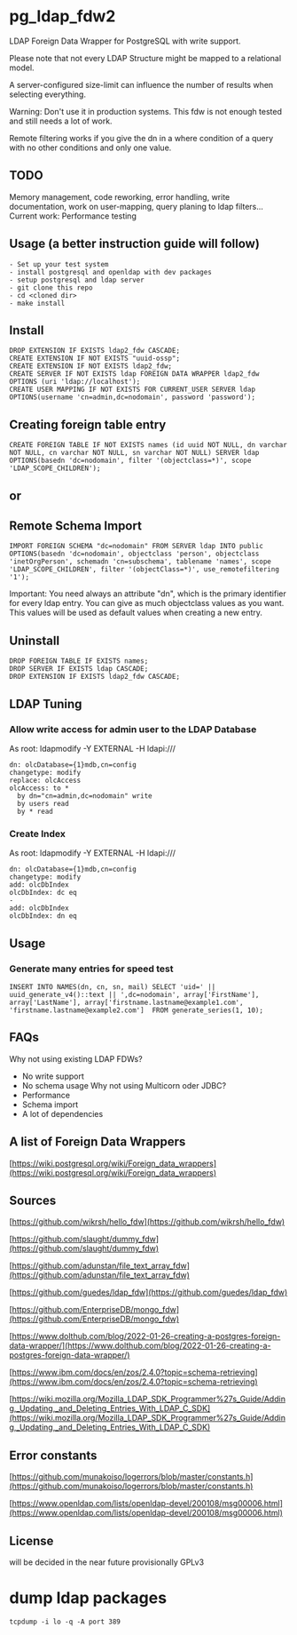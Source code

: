 # pg_ldap_fdw2
LDAP Foreign Data Wrapper for PostgreSQL with write support.

Please note that not every LDAP Structure might be mapped to a relational model.

A server-configured size-limit can influence the number of results when selecting everything.

Warning: Don't use it in production systems. This fdw is not enough tested and still needs a lot of work.

Remote filtering works if you give the dn in a where condition of a query with no other conditions and only one value.

## TODO
Memory management, code reworking, error handling, write documentation, work on user-mapping, query planing to ldap filters...
Current work: Performance testing

## Usage (a better instruction guide will follow)
    - Set up your test system
    - install postgresql and openldap with dev packages
    - setup postgresql and ldap server
    - git clone this repo
    - cd <cloned dir>
    - make install

## Install
    DROP EXTENSION IF EXISTS ldap2_fdw CASCADE;
    CREATE EXTENSION IF NOT EXISTS "uuid-ossp";
    CREATE EXTENSION IF NOT EXISTS ldap2_fdw;
    CREATE SERVER IF NOT EXISTS ldap FOREIGN DATA WRAPPER ldap2_fdw OPTIONS (uri 'ldap://localhost');
    CREATE USER MAPPING IF NOT EXISTS FOR CURRENT_USER SERVER ldap OPTIONS(username 'cn=admin,dc=nodomain', password 'password');
## Creating foreign table entry
    CREATE FOREIGN TABLE IF NOT EXISTS names (id uuid NOT NULL, dn varchar NOT NULL, cn varchar NOT NULL, sn varchar NOT NULL) SERVER ldap OPTIONS(basedn 'dc=nodomain', filter '(objectclass=*)', scope 'LDAP_SCOPE_CHILDREN');
## or
## Remote Schema Import
    IMPORT FOREIGN SCHEMA "dc=nodomain" FROM SERVER ldap INTO public OPTIONS(basedn 'dc=nodomain', objectclass 'person', objectclass 'inetOrgPerson', schemadn 'cn=subschema', tablename 'names', scope 'LDAP_SCOPE_CHILDREN', filter '(objectClass=*)', use_remotefiltering '1');
Important: You need always an attribute "dn", which is the primary identifier for every ldap entry.
You can give as much objectclass values as you want. This values will be used as default values when creating a new entry.

## Uninstall
    DROP FOREIGN TABLE IF EXISTS names;
    DROP SERVER IF EXISTS ldap CASCADE;
    DROP EXTENSION IF EXISTS ldap2_fdw CASCADE;
    
## LDAP Tuning
### Allow write access for admin user to the LDAP Database
As root:
    ldapmodify -Y EXTERNAL -H ldapi:///
    
    dn: olcDatabase={1}mdb,cn=config
    changetype: modify
    replace: olcAccess
    olcAccess: to *
      by dn="cn=admin,dc=nodomain" write
      by users read
      by * read

### Create Index
As root:
    ldapmodify -Y EXTERNAL -H ldapi:///
    
    dn: olcDatabase={1}mdb,cn=config
    changetype: modify
    add: olcDbIndex
    olcDbIndex: dc eq
    -
    add: olcDbIndex
    olcDbIndex: dn eq


## Usage
### Generate many entries for speed test
    INSERT INTO NAMES(dn, cn, sn, mail) SELECT 'uid=' || uuid_generate_v4()::text || ',dc=nodomain', array['FirstName'], array['LastName'], array['firstname.lastname@example1.com', 'firstname.lastname@example2.com']  FROM generate_series(1, 10);
    
## FAQs
Why not using existing LDAP FDWs?
- No write support
- No schema usage
Why not using Multicorn oder JDBC?
- Performance
- Schema import
- A lot of dependencies

## A list of Foreign Data Wrappers
[https://wiki.postgresql.org/wiki/Foreign_data_wrappers](https://wiki.postgresql.org/wiki/Foreign_data_wrappers)

## Sources
[https://github.com/wikrsh/hello_fdw](https://github.com/wikrsh/hello_fdw)

[https://github.com/slaught/dummy_fdw](https://github.com/slaught/dummy_fdw)

[https://github.com/adunstan/file_text_array_fdw](https://github.com/adunstan/file_text_array_fdw)

[https://github.com/guedes/ldap_fdw](https://github.com/guedes/ldap_fdw)

[https://github.com/EnterpriseDB/mongo_fdw](https://github.com/EnterpriseDB/mongo_fdw)

[https://www.dolthub.com/blog/2022-01-26-creating-a-postgres-foreign-data-wrapper/](https://www.dolthub.com/blog/2022-01-26-creating-a-postgres-foreign-data-wrapper/)

[https://www.ibm.com/docs/en/zos/2.4.0?topic=schema-retrieving](https://www.ibm.com/docs/en/zos/2.4.0?topic=schema-retrieving)

[https://wiki.mozilla.org/Mozilla_LDAP_SDK_Programmer%27s_Guide/Adding,_Updating,_and_Deleting_Entries_With_LDAP_C_SDK](https://wiki.mozilla.org/Mozilla_LDAP_SDK_Programmer%27s_Guide/Adding,_Updating,_and_Deleting_Entries_With_LDAP_C_SDK)

## Error constants
[https://github.com/munakoiso/logerrors/blob/master/constants.h](https://github.com/munakoiso/logerrors/blob/master/constants.h)

[https://www.openldap.com/lists/openldap-devel/200108/msg00006.html](https://www.openldap.com/lists/openldap-devel/200108/msg00006.html)

## License
will be decided in the near future
provisionally GPLv3

# dump ldap packages
    tcpdump -i lo -q -A port 389

